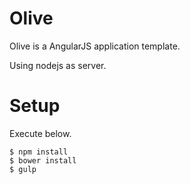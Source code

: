 # Olive

Olive is a AngularJS application template.

Using nodejs as server.


# Setup

Execute below.

```
$ npm install
$ bower install
$ gulp
```
